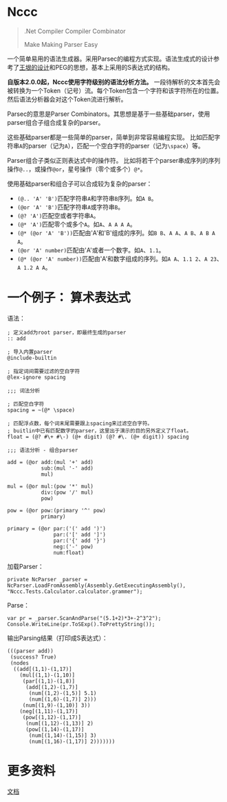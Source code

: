 # Nccc

> .Net Compiler Compiler Combinator
>
> Make Making Parser Easy

一个简单易用的语法生成器。采用Parsec的编程方式实现。语法生成式的设计参考了[王垠的设计](http://www.yinwang.org/blog-cn/2013/04/21/ydiff-%E7%BB%93%E6%9E%84%E5%8C%96%E7%9A%84%E7%A8%8B%E5%BA%8F%E6%AF%94%E8%BE%83)和PEG的思想，基本上采用的S表达式的结构。

**自版本2.0.0起，Nccc使用字符级别的语法分析方法。**
一段待解析的文本首先会被转换为一个Token（记号）流。每个Token包含一个字符和该字符所在的位置。
然后语法分析器会对这个Token流进行解析。

Parsec的意思是Parser Combinators。其思想是基于一些基础parser，使用parser组合子组合成复杂的parser。

这些基础parser都是一些简单的parser，简单到非常容易编程实现。
比如匹配字符串`A`的parser（记为`A`），匹配一个空白字符的parser（记为`\space`）等。

Parser组合子类似正则表达式中的操作符。
比如将若干个parser串成序列的序列操作`@..`，或操作`@or`，星号操作（零个或多个）`@*`。

使用基础parser和组合子可以合成较为复杂的parser：

* `(@.. 'A' 'B')`匹配字符串`A`和字符串`B`序列。如`A B`。
* `(@or 'A' 'B')`匹配字符串`A`或字符串`B`。
* `(@? 'A')`匹配空或者字符串`A`。
* `(@* 'A')`匹配零个或多个`A`。如`A`、`A A A A`。
* `(@* (@or 'A' 'B'))`匹配由'A'和'B'组成的序列。如`B B`、`A A`、`A B`、`A B A A`。
* `(@or 'A' number)`匹配由'A'或者一个数字。如`A`、`1.1`。
* `(@* (@or 'A' number))`匹配由'A'和数字组成的序列。如`A A`、`1.1 2`、`A 23`、`A 1.2 A A`。

# 一个例子： 算术表达式

语法：

```
; 定义add为root parser，即最终生成的parser
:: add

; 导入内置parser
@include-builtin

; 指定词间需要过滤的空白字符
@lex-ignore spacing

;;; 词法分析

; 匹配空白字符
spacing = ~(@* \space)

; 匹配浮点数，每个词末尾需要跟上spacing来过滤空白字符。
; buitlin中已有匹配数字的parser，这里出于演示的目的另外定义了float。
float = (@? #\+ #\-) (@+ digit) (@? #\. (@+ digit)) spacing

;;; 语法分析 - 组合parser

add = (@or add:(mul '+' add)
           sub:(mul '-' add)
           mul)

mul = (@or mul:(pow '*' mul)
           div:(pow '/' mul)
           pow)

pow = (@or pow:(primary '^' pow)
           primary)

primary = (@or par:('(' add ')')
               par:('[' add ']')
               par:('{' add '}')
               neg:('-' pow)
               num:float)
```

加载Parser：

```
private NcParser _parser = NcParser.LoadFromAssembly(Assembly.GetExecutingAssembly(), "Nccc.Tests.Calculator.calculator.grammer");
```

Parse：

```
var pr = _parser.ScanAndParse("(5.1+2)*3+-2^3^2");
Console.WriteLine(pr.ToSExp().ToPrettyString());
```

输出Parsing结果（打印成S表达式）：

```
(((parser add))
 (success? True)
 (nodes
  ((add[(1,1)-(1,17)]
    (mul[(1,1)-(1,10)]
     (par[(1,1)-(1,8)]
      (add[(1,2)-(1,7)]
       (num[(1,2)-(1,5)] 5.1)
       (num[(1,6)-(1,7)] 2)))
     (num[(1,9)-(1,10)] 3))
    (neg[(1,11)-(1,17)]
     (pow[(1,12)-(1,17)]
      (num[(1,12)-(1,13)] 2)
      (pow[(1,14)-(1,17)]
       (num[(1,14)-(1,15)] 3)
       (num[(1,16)-(1,17)] 2)))))))
```

# 更多资料

[文档](https://github.com/sKabYY/Nccc)